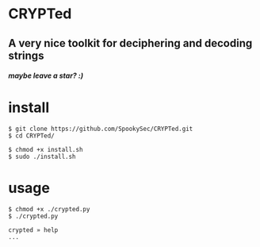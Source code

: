 # CRYPTed
## A very nice toolkit for deciphering and decoding strings

##### maybe leave a star? :)

# install

    $ git clone https://github.com/SpookySec/CRYPTed.git
    $ cd CRYPTed/
    
    $ chmod +x install.sh
    $ sudo ./install.sh
    
# usage

    $ chmod +x ./crypted.py
    $ ./crypted.py
    
    crypted » help
    ...
